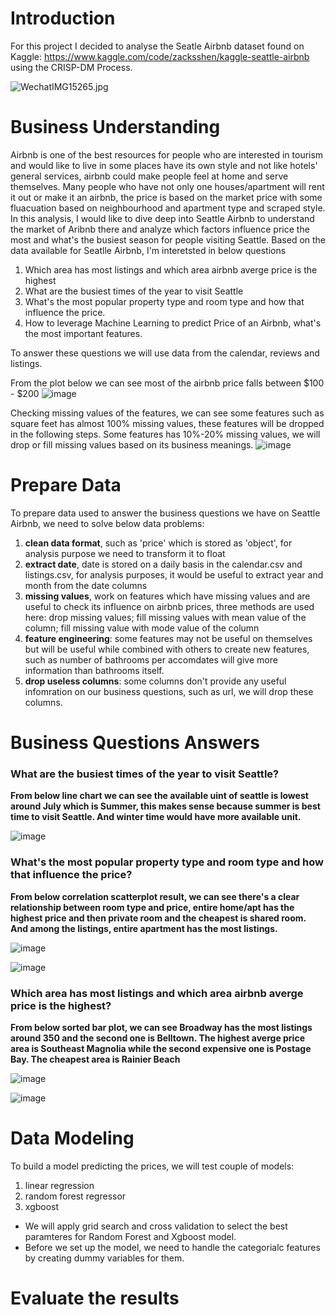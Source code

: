 # Introduction
For this project I decided to analyse the Seatle Airbnb dataset found on Kaggle: https://www.kaggle.com/code/zacksshen/kaggle-seattle-airbnb using the CRISP-DM Process.

![WechatIMG15265.jpg](attachment:WechatIMG15265.jpg)

# Business Understanding

Airbnb is one of the best resources for people who are interested in tourism and would like to live in some places have its own style and not like hotels' general services, airbnb could make people feel at home and serve themselves. Many people who have not only one houses/apartment will rent it out or make it an airbnb, the price is based on the market price with some fluacuation based on neighbourhood and apartment type and scraped style. In this analysis, I would like to dive deep into Seattle Airbnb to understand the market of Aribnb there and analyze which factors influence price the most and what's the busiest season for people visiting Seattle.
Based on the data available for Seatlle Airbnb, I'm interetsted in below questions
1. Which area has most listings and which area airbnb averge price is the highest
2. What are the busiest times of the year to visit Seattle
3. What's the most popular property type and room type and how that influence the price.
4. How to leverage Machine Learning to predict Price of an Airbnb, what's the most important features.

To answer these questions we will use data from the calendar, reviews and listings.


From the plot below we can see most of the airbnb price falls between $100 - $200
![image](https://github.com/ZhangZhaoning/Udacity-Data-Scientist-Program/assets/42299684/15b9a285-cce8-4711-8888-078bd7ab593e)


Checking missing values of the features, we can see some features such as square feet has almost 100% missing values, these features will be dropped in the following steps.
Some features has 10%-20% missing values, we will drop or fill missing values based on its business meanings.
![image](https://github.com/ZhangZhaoning/Udacity-Data-Scientist-Program/assets/42299684/c58a61ec-efa0-4e85-beb8-f0b496726c85)


# Prepare Data

To prepare data used to answer the business questions we have on Seattle Airbnb, we need to solve below data problems:
1. __clean data format__, such as 'price' which is stored as 'object', for analysis purpose we need to transform it to float
2. __extract date__, date is stored on a daily basis in the calendar.csv and listings.csv, for analysis purposes, it would be useful to extract year and month from the date columns
3. __missing values__, work on features which have missing values and are useful to check its influence on airbnb prices, three methods are used here: drop missing values; fill missing values with mean value of the column; fill missing value with mode value of the column
4. __feature engineering__: some features may not be useful on themselves but will be useful while combined with others to create new features, such as number of bathrooms per accomdates will give more information than bathrooms itself.
5. __drop useless columns__: some columns don't provide any useful infomration on our business questions, such as url, we will drop these columns.

# Business Questions Answers

### What are the busiest times of the year to visit Seattle?
__From below line chart we can see the available uint of seattle is lowest around July which is Summer, this makes sense because summer is best time to visit Seattle. And winter time would have more available unit.__

![image](https://github.com/ZhangZhaoning/Udacity-Data-Scientist-Program/assets/42299684/3df2d71c-43ce-4c08-a5e3-9123bcb7485a)



### What's the most popular property type and room type and how that influence the price?
__From below correlation scatterplot result, we can see there's a clear relationship between room type and price, entire home/apt has the highest price and then private room and the cheapest is shared room. And among the listings, entire apartment has the most listings.__

![image](https://github.com/ZhangZhaoning/Udacity-Data-Scientist-Program/assets/42299684/ef2a0ddb-3db2-47c4-b3bd-96de964d1a0d)

![image](https://github.com/ZhangZhaoning/Udacity-Data-Scientist-Program/assets/42299684/29109c50-2cdc-423e-8351-3dbb4ce96d29)


### Which area has most listings and which area airbnb averge price is the highest?
__From below sorted bar plot, we can see Broadway has the most listings around 350 and the second one is Belltown. The highest averge price area is Southeast Magnolia  while the second expensive one is Postage Bay. The cheapest area is Rainier Beach__

![image](https://github.com/ZhangZhaoning/Udacity-Data-Scientist-Program/assets/42299684/8ab617cd-655f-43c6-9916-f999cbb66f89)

![image](https://github.com/ZhangZhaoning/Udacity-Data-Scientist-Program/assets/42299684/7b557c57-349c-4746-9040-c2d74daf1397)



# Data Modeling
To build a model predicting the prices, we will test couple of models:
1. linear regression
2. random forest regressor
3. xgboost

- We will apply grid search and cross validation to select the best paramteres for Random Forest and Xgboost model. 
- Before we set up the model, we need to handle the categorialc features by creating dummy variables for them.

# Evaluate the results




